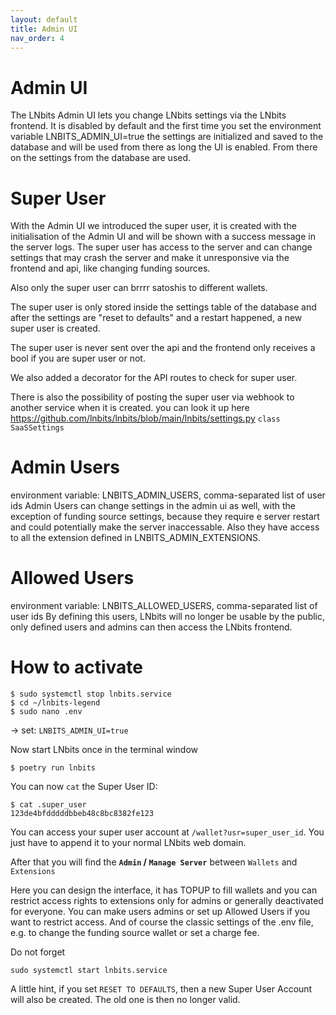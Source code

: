 ```yaml
---
layout: default
title: Admin UI
nav_order: 4
---
```



Admin UI
========
The LNbits Admin UI lets you change LNbits settings via the LNbits frontend.
It is disabled by default and the first time you set the environment variable LNBITS_ADMIN_UI=true
the settings are initialized and saved to the database and will be used from there as long the UI is enabled.
From there on the settings from the database are used.


Super User
==========
With the Admin UI we introduced the super user, it is created with the initialisation of the Admin UI and will be shown with a success message in the server logs.
The super user has access to the server and can change settings that may crash the server and make it unresponsive via the frontend and api, like changing funding sources.

Also only the super user can brrrr satoshis to different wallets.

The super user is only stored inside the settings table of the database and after the settings are "reset to defaults" and a restart happened,
a new super user is created.

The super user is never sent over the api and the frontend only receives a bool if you are super user or not.

We also added a decorator for the API routes to check for super user.

There is also the possibility of posting the super user via webhook to another service when it is created. you can look it up here https://github.com/lnbits/lnbits/blob/main/lnbits/settings.py `class SaaSSettings`


Admin Users
===========
environment variable: LNBITS_ADMIN_USERS, comma-separated list of user ids
Admin Users can change settings in the admin ui as well, with the exception of funding source settings, because they require e server restart and could potentially make the server inaccessable. Also they have access to all the extension defined in LNBITS_ADMIN_EXTENSIONS.


Allowed Users
=============
environment variable: LNBITS_ALLOWED_USERS, comma-separated list of user ids
By defining this users, LNbits will no longer be usable by the public, only defined users and admins can then access the LNbits frontend.


How to activate
=============
```
$ sudo systemctl stop lnbits.service
$ cd ~/lnbits-legend
$ sudo nano .env
```
-> set: `LNBITS_ADMIN_UI=true`

Now start LNbits once in the terminal window
``` 
$ poetry run lnbits 
```
You can now `cat` the Super User ID:
```
$ cat .super_user
123de4bfdddddbbeb48c8bc8382fe123
```
You can access your super user account at `/wallet?usr=super_user_id`. You just have to append it to your normal LNbits web domain.

After that you will find the __`Admin` / `Manage Server`__ between `Wallets` and `Extensions`

Here you can design the interface, it has TOPUP to fill wallets and you can restrict access rights to extensions only for admins or generally deactivated for everyone. You can make users admins or set up Allowed Users if you want to restrict access. And of course the classic settings of the .env file, e.g. to change the funding source wallet or set a charge fee.

Do not forget
```
sudo systemctl start lnbits.service
```
A little hint, if you set `RESET TO DEFAULTS`, then a new Super User Account will also be created. The old one is then no longer valid.
